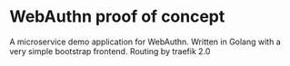 # WebAuthn proof of concept
A microservice demo application for WebAuthn. Written in Golang with a very simple bootstrap frontend.
Routing by traefik 2.0